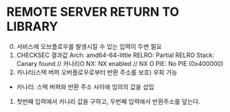 # REMOTE SERVER RETURN TO LIBRARY
0. 서비스에 오브플로우를 발생시킬 수 있는 입력이 두번 필요
0. CHECKSEC 결과값
    Arch:     amd64-64-little
    RELRO:    Partial RELRO
    Stack:    Canary found       // 카나리O
    NX:       NX enabled	 // NX O
    PIE:      No PIE (0x400000)
0. 카나리(스택 버퍼 오버플로우로부터 반환 주소를 보호) 우회 가능
- 카나리: 스택 버퍼와 반환 주소 사이에 임의의 값을 삽입
1. 첫번째 입력에서 카나리 값을 구하고, 두번째 입력에서 반환주소를 덮는다.
